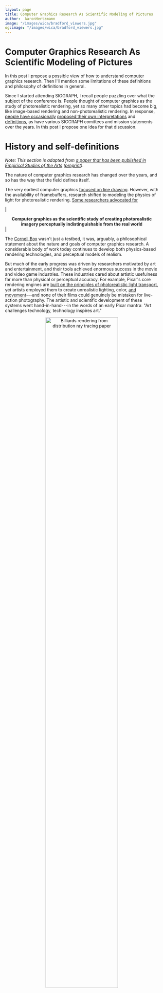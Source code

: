 ```yaml
---
layout: page
title: Computer Graphics Research As Scientific Modeling of Pictures
author:  AaronHertzmann
image: "/images/wica/bradford_viewers.jpg"
og:image: "/images/wica/bradford_viewers.jpg"
---
```


# Computer Graphics Research As Scientific Modeling of Pictures

In this post I propose a possible view of how to understand computer graphics research. Then I'll mention some limitations of these definitions and philosophy of definitions in general.

Since I started attending SIGGRAPH, I recall people puzzling over what the subject of the conference is. People thought of computer graphics as the study of photorealistic rendering, yet so many other topics had become big, like image-based rendering and non-photorealistic rendering. In response, [people have occasionally](https://www.youtube.com/watch?v=OqCH66Sgqco) [proposed their own interpretations](https://www.youtube.com/watch?v=Fjrgn67SlWw) and [definitions](https://www.cs.unc.edu/~brooks/Toolsmith-CACM.pdf), as have various SIGGRAPH comittees and mission statements over the years. In this post I propose one idea for that discussion.



# History and self-definitions

_Note: This section is adapted from [a paper that has been published in Empirical Studies of the Arts](https://journals.sagepub.com/doi/abs/10.1177/02762374241288696) ([preprint](https://osf.io/preprints/psyarxiv/nspwg))._


The nature of computer graphics research has changed over the years, and so has the way that the field defines itself. 

The very earliest computer graphics [focused on line drawing](https://en.wikipedia.org/wiki/Sketchpad).  However, with the availability of framebuffers, research shifted to modeling the physics of light for photorealistic rendering. [Some researchers advocated for](https://dl.acm.org/doi/abs/10.1145/258734.258914)

| <center><b> Computer graphics as the scientific study of creating photorealistic imagery perceptually indistinguishable from the real world </b></center> |

The [Cornell Box](https://en.wikipedia.org/wiki/Cornell_box) wasn't just a testbed, it was, arguably, a philosophical statement about the nature and goals of computer graphics research. A considerable body of work today continues to develop both physics-based rendering technologies, and perceptual models of realism.

But much of the early progress was driven by researchers motivated by art and entertainment, and their tools achieved enormous success in the movie and video game industries. These industries cared about artistic usefulness far more than physical or perceptual accuracy. For example, Pixar's core rendering engines are [built on the principles of photorealistic light transport](https://en.wikipedia.org/wiki/Pixar_RenderMan), yet artists employed them to create unrealistic lighting, color, [and movement](https://dl.acm.org/doi/10.1145/37401.37407)---and none of their films could genuinely be mistaken for live-action photography.  The artistic and scientific development of these systems went hand-in-hand---in the words of an early Pixar mantra: "Art challenges technology, technology inspires art."

<center>
<figure>
	<img src="../../../images/1984.jpg" alt="Billiards rendering from distribution ray tracing paper" width="75%" height="75%">
<figcaption><i>Distribution ray tracing rendering from <a href="https://graphics.pixar.com/library/DistributedRayTracing/">Cook et al. (Pixar), SIGGRAPH 1984</a> was a landmark in realistic-looking imagery.</i></figcaption>
</figure>
</center>

As computer graphics research matured, it grew to cover all sorts of applications and visual phenomena, whether scientific visualization, painting, graphic design, cinematography, and so on. This raised the question as to how to define the field, since, for so long, "computer graphics research" had been synonymous with photorealistic rendering. Eventually, [a new understanding of the field emerged](https://dl.acm.org/doi/abs/10.1109/38.814562): 

| <center><b> Computer graphics research aims to develop new tools for visual art, communication, and scientific visualization. </b></center> |

This is the goal that has motivated much of my work: tools for artists and for novices to communicate and make art.

Indeed, in my past experience, SIGGRAPH reviewers would often criticized paper submissions promising completely-automatic image generation, because they do not providing adequate user controls for artists. In this view, we care about photorealism only insofar as it is useful for, say, making movies, or visualizing scientific phenomena.

Convincingly-photorealistic rendering has been particularly successful as an artistic tool: it's [so widespread in narrative movies and television](https://www.youtube.com/watch?v=7ttG90raCNo) that, it is only slight hyperbole to say that they are inseparable from these art forms. One colleague many years ago wrote on his webpage that his favorite uses were the invisible ones, like adding snowfall to the end of a Bridget Jones movie.

# A definition for scientific applications

However, computer graphics techniques have become adopted in other research fields apart from visual art and communication.  I'm most familiar with uses in computer vision and in human vision, both of which have occasionally been described in terms of ["inverse computer graphics"](https://royalsocietypublishing.org/doi/10.1098/rstb.2021.0443). Computer vision regularly uses 3D scene representations developed in computer graphics research.   Some human vision theories build on photorealistic rendering tools, for example, [the idea that human visual cognition uses mental models akin to computer graphics simulations](https://www.pnas.org/doi/abs/10.1073/pnas.1306572110), and theories of [material perception based on computer graphics models](https://jov.arvojournals.org/article.aspx?articleid=2121559).  In my own work, computer graphics ideas have driven my theories of [human line drawing perception](/2021/05/13/why-does-line-drawing-work.html), and [perception of picture perspective](https://www.dgp.toronto.edu/~hertzman/perspective/).

<center>
<figure>
	<img src="../../../images/gloss.jpg" alt="Glossy sphere renders" width="75%" height="75%">
<figcaption><i>Illustration from studies of human gloss perception by <a href="https://jov.arvojournals.org/article.aspx?articleid=2121559">Fleming et al.,</a> based on computer graphics rendering.</i></figcaption>
</figure>
</center>

How can we describe computer graphics research to allow for these uses?  I propose a complementary, third description that makes the relationship to other fields clearer: 

| <center><b> Much of computer graphics research aims to develop generative models of pictures, video, and other visual media that look like the media we see in the world. </b></center> |

This goal is not about making art or communication, but about scientific descriptions of how to make pictures, which, in turn, may be useful to other disciplines.  ([All pictures are forms of communication, art, or both](https://www.dgp.toronto.edu/~hertzman/perspective/).)   By "generative," I mean all sorts of computer graphics algorithms from the past 60 years, not just the recent "AI"-based methods, and not simply "descriptive" models. By "video," I mean all kinds of moving pictures, including animation and film, and their accompanying audio. 

This subsumes the classic photorealistic rendering goals (making pictures that look like photographs), but also includes art and design (e.g., making pictures that look like paintings). 

This new goal might sound indistinguishable from other kinds of scientific modeling, but there are subtle, important differences. For example, simulation of fluids in physics and numerical computing aim for accurate prediction of physical quantities, e.g., to test theories and forecast real systems, such as the weather. Such simulations care about predictive correctness, and often employ massive supercomputer computations to run, without producing realistic animations in the end.  In contrast, [fluid simulations in computer graphics](https://dl.acm.org/doi/abs/10.1145/3596711.3596793) can produce realistic-looking animations very efficiently, often in real-time, even if they give up predictive accuracy by violate physical principles like energy conservation to do so. 

[Cole's 2008 paper](https://gfx.cs.princeton.edu/pubs/Cole_2008_WDP/) provides an excellent case study of computer graphics research as science, that is, as a description of real-world pictorial phenomena: they measured how well computer graphics algorithms predicted human-drawn lines, based on data they gathered with a controlled line-drawing task.

In short, the proposed goals in computer graphics research are:

* _Engineering/design_: Build useful tools for people to create pictures, video, and other visual media.
* _Science_: Create generative models of the kinds of pictures and video we see in the real world.


These goals overlap substantially, and, in many cases, one can drive the other. I don't think you can describe the scope of the field or its impacts without both.  

**Limitations and gaps**

The biggest flaw of my definitions is that they seem to omit some significant topics. Perhaps fabrication fits into my first definition? There used to be a thread of haptics publications at SIGGRAPH.  Does computational imaging fit in? If we allow the definition of the field to be fluid, then hard-to-categorize edge cases are inevitable (e.g., those papers on tangible user interfaces), if we allow the definition of the field to be fluid. Such edge cases could be an isolated blip at the conference or the start of a whole new direction for the field.

Another possible flaw is that human and computer vision are the only other fields that I've identified as using computer graphics models, but surely there are others?

Computer graphics has also contributed to other fields through non-visual algorithms, most obviously through the development of GPUs and [GPGPU](https://en.wikipedia.org/wiki/General-purpose_computing_on_graphics_processing_units) now GPUs are having a huge worldwide impact on many fields. But I don't see this is a continuing theme in graphics research.




# What is a definition and why does it matter?

We first learn of definitions as fixed, static concepts. The dictionary tells you what a thing is, then everything in that category follows that definition. This is the [prescriptivist](https://en.wikipedia.org/wiki/Linguistic_prescription) notion of a definition. But, as Wittgenstein pointed out, this isn't how we use words in the real world. If people had been strict about sticking to how they understood computer graphics in the 80s, then it would still be about photorealism, and photorealism only.

Wittgenstein is often paraphrased as saying "meaning is usage:" you can't tell what a word means without looking at how it is used. For example, how would you define the word "game" or ["art"](/2022/09/19/art-definitions-1.html)? He  argued that categories follow ["family resemblances,"](https://en.wikipedia.org/wiki/Family_resemblance) sharing many—but not all—attributes.

But I think that formulating these definitions is useful—and not just use nearest-neighbors—and to keep updating them as the field evolves.  It's useful because having a definition helps people understand the field. When you formulate the field in this way, it may suggest new directions or gaps in the research. It can help resolve debates about whether a specific paper belongs at the conference.  

Furthermore, having a scientific justification can help with government funding and scientific credibility; both have often been problematic when SIGGRAPH was viewed as just being the R&D arm of the entertainment industry.

These kinds of definitions can overlap with other fields. [The vision conferences now regularly publish computer graphics papers](/2020/08/31/cvpr-graphics.html), another example of evolving goals.  And, I was a little surprised, honestly, when SIGGRAPH 2004 accepted [our image deblurring paper](https://cs.nyu.edu/~fergus/research/deblur.html).

Of course, the most basic, Wittgensteinian definition of SIGGRAPH is "what is interesting to the SIGGRAPH community." It originally baffled me as a criteria for what papers to accept, but now I think this is one useful important meta-definition, since it allows the other definitions to change and evolve over time, by including things that don't seem to fit any of our more-rigid definitions.  (The "positive impact" of the paper is probably the meta-definition that I care the most about when reviewing.)

Such definitions are naturally unstable. When [the "Escherization" paper](https://dl.acm.org/doi/10.1145/344779.345022) was published at SIGGRAPH 2000, one of my mentors shook his head, saying "What, are we publishing any sort of mathematics without any applications?" and another one said on a different occasion, completely independently,  "It's so great that SIGGRAPH is showing that there's room for these kinds of delightful papers."


<hr>

Thanks for feedback from Kavita Bala, Kartik Chandra, Theo Honohan, Tzu-Mao Li, and Yael Vinker.
